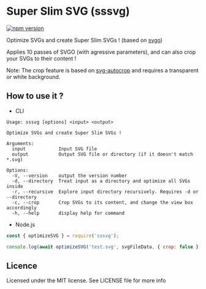 # Super Slim SVG (sssvg)
[![npm version](https://img.shields.io/npm/v/sssvg?style=flat-square)](https://www.npmjs.com/package/sssvg)

Optimize SVGs and create Super Slim SVGs ! (based on [svgo](https://github.com/svg/svgo))

Applies 10 passes of SVGO (with agressive parameters), and can also crop your SVGs to their content !

Note: The crop feature is based on [svg-autocrop](https://github.com/cncf/svg-autocrop) and requires a transparent or white background.

## How to use it ?

- CLI
```
Usage: sssvg [options] <input> <output>

Optimize SVGs and create Super Slim SVGs !

Arguments:
  input            Input SVG file
  output           Output SVG file or directory (if it doesn't match *.svg)

Options:
  -V, --version    output the version number
  -d, --directory  Treat input as a directory and optimize all SVGs inside
  -r, --recursive  Explore input directory recursively. Requires -d or --directory
  -c, --crop       Crop SVGs to its content, and change the view box accordingly
  -h, --help       display help for command
```

- Node.js
```javascript
const { optimizeSVG } = require('sssvg');

console.log(await optimizeSVG('test.svg', svgFileData, { crop: false }));
```

## Licence

Licensed under the MIT license. See LICENSE file for more info
